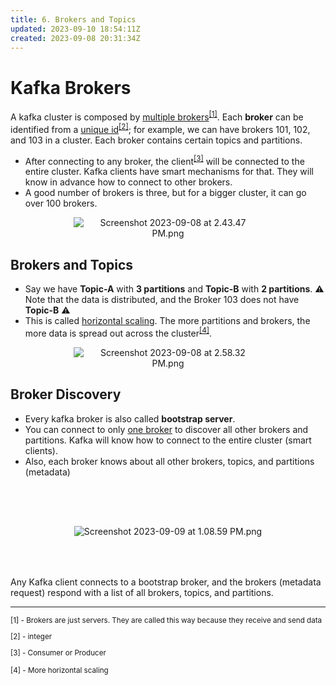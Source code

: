 ```yaml
---
title: 6. Brokers and Topics
updated: 2023-09-10 18:54:11Z
created: 2023-09-08 20:31:34Z
---
```


# Kafka Brokers

A kafka cluster is composed by <u> multiple brokers</u><sup>[[1]](#1)</sup>. Each **broker** can be identified from a <u>unique id</u><sup>[[2]](#2)</sup>; for example, we can have brokers 101, 102, and 103 in a cluster. Each broker contains certain topics and partitions.

-   After connecting to any broker, the client<sup>[[3]](#3)</sup> will be connected to the entire cluster. Kafka clients have smart mechanisms for that. They will know in advance how to connect to other brokers.
-   A good number of brokers is three, but for a bigger cluster, it can go over 100 brokers.

<center style="padding: 0 20%;">

![Screenshot 2023-09-08 at 2.43.47 PM.png](../_resources/Screenshot%202023-09-08%20at%202.43.47%20PM.png)

</center>

## Brokers and Topics

-   Say we have **Topic-A** with **3 partitions** and **Topic-B** with **2 partitions**. ⚠️ Note that the data is distributed, and the Broker 103 does not have **Topic-B** ⚠️
-   This is called <u>horizontal scaling</u>. The more partitions and brokers, the more data is spread out across the cluster<sup>[[4]](#4)</sup>.

<center style="padding: 0 20%;">

![Screenshot 2023-09-08 at 2.58.32 PM.png](../_resources/Screenshot%202023-09-08%20at%202.58.32%20PM.png)

</center>

## Broker Discovery

-   Every kafka broker is also called **bootstrap server**.
-   You can connect to only <u>one broker</u> to discover all other brokers and partitions. Kafka will know how to connect to the entire cluster (smart clients).
-   Also, each broker knows about all other brokers, topics, and partitions (metadata)

<center style="padding: 10%;">

![Screenshot 2023-09-09 at 1.08.59 PM.png](../_resources/Screenshot%202023-09-09%20at%201.08.59%20PM.png)

</center>
Any Kafka client connects to a bootstrap broker, and the brokers (metadata request) respond with a list of all brokers, topics, and partitions.

---

<small>
<a name="1"></a> [1] - Brokers are just servers. They are called this way because they receive and send data

<a name="2"></a> [2] - integer

<a name="3"></a> [3] - Consumer or Producer

<a name="4"></a> [4] - More horizontal scaling
</small>
